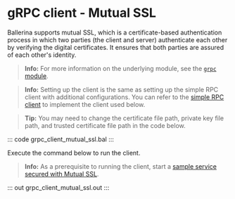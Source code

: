 # gRPC client - Mutual SSL

Ballerina supports mutual SSL, which is a certificate-based authentication process in which two parties (the client and server) authenticate each other by verifying the digital certificates. It ensures that both parties are assured of each other's identity.

>**Info:** For more information on the underlying module, see the [`grpc` module](https://lib.ballerina.io/ballerina/grpc/latest).

>**Info:** Setting up the client is the same as setting up the simple RPC client with additional configurations. You can refer to the [simple RPC client](/learn/by-example/grpc-client-simple/) to implement the client used below.

>**Tip:** You may need to change the certificate file path, private key file path, and trusted certificate file path  in the code below. 

   ::: code grpc_client_mutual_ssl.bal :::

Execute the command below to run the client.

>**Info:** As a prerequisite to running the client, start a [sample service secured with Mutual SSL](/learn/by-example/grpc-service-mutual-ssl/).

   ::: out grpc_client_mutual_ssl.out :::
